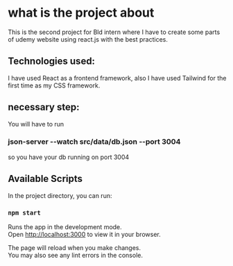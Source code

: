 # what is the project about

This is the second project for Bld intern where I have to create some parts of udemy website using react.js with the best practices.

## Technologies used:

I have used React as a frontend framework, also I have used Tailwind for the first time as my CSS framework.

## necessary step:

You will have to run

### json-server --watch src/data/db.json --port 3004
so you have your db running on port 3004

## Available Scripts

In the project directory, you can run:

### `npm start`

Runs the app in the development mode.\
Open [http://localhost:3000](http://localhost:3000) to view it in your browser.

The page will reload when you make changes.\
You may also see any lint errors in the console.
